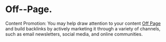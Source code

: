# Off--Page.
Content Promotion: You may help draw attention to your content <a href="https://techzone-agency.com/">Off Page</a> and build backlinks by actively marketing it through a variety of channels, such as email newsletters, social media, and online communities.
